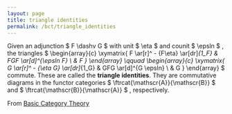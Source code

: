 ```yaml
---
layout: page
title: triangle identities
permalink: /bct/triangle_identities
---
```

Given an adjunction $ F \dashv G $ with unit $ \eta $ and counit $ \epsln $ , the triangles $ \begin{array}{c} \xymatrix{ F \ar[r]^ - {F\eta} \ar[dr]_{1_F} & FGF \ar[d]^{\epsln F} \ & F } \end{array} \qquad \begin{array}{c} \xymatrix{ G \ar[r]^ - {\eta G} \ar[dr]_{1_G} & GFG \ar[d]^{G \epsln} \ & G } \end{array} $ commute. These are called the **triangle identities**. They are commutative diagrams in the functor categories $ \ftrcat{\mathscr{A}}{\mathscr{B}} $ and $ \ftrcat{\mathscr{B}}{\mathscr{A}} $ , respectively.


From [Basic Category Theory](https://mathgloss.github.io/MathGloss/bct.html)